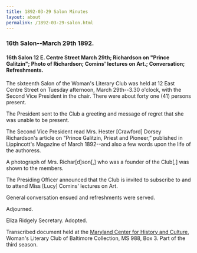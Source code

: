 ```yaml
---
title: 1892-03-29 Salon Minutes
layout: about
permalink: /1892-03-29-salon.html
---
```

### 16th Salon--March 29th 1892.

#### 16th Salon 12 E. Centre Street March 29th; Richardson on "Prince Galitzin"; Photo of Richardson; Comins' lectures on Art.; Conversation; Refreshments.

The sixteenth Salon of the Woman's Literary Club was held at 12 East Centre Street on Tuesday afternoon, March 29th--3.30 o'clock, with the Second Vice President in the chair. There were about forty one (41) persons present.

The President sent to the Club a greeting and message of regret that she was unable to be present.

The Second Vice President read Mrs. Hester [Crawford] Dorsey Richardson's  article on "Prince Galitzin, Priest and Pioneer,” published in Lippincott's Magazine of March 1892--and also a few words upon the life of the authoress.

A photograph of Mrs. Richar[d]son[,] who was a founder of the Club[,] was shown to the members.

The Presiding Officer announced that the Club is invited to subscribe to and to attend Miss [Lucy] Comins' lectures on Art.

General conversation ensued and refreshments were served.

Adjourned.

Eliza Ridgely
Secretary.
Adopted.

Transcribed document held at the [Maryland Center for History and Culture](http://mdhs.org/), Woman's Literary Club of Baltimore Collection, MS 988, Box 3. Part of the third season.